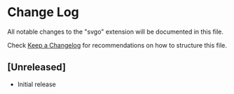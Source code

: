 # Change Log
All notable changes to the "svgo" extension will be documented in this file.

Check [Keep a Changelog](http://keepachangelog.com/) for recommendations on how to structure this file.

## [Unreleased]
- Initial release
